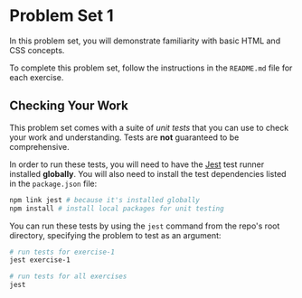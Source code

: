 # Problem Set 1

In this problem set, you will demonstrate familiarity with basic HTML and CSS concepts.

To complete this problem set, follow the instructions in the `README.md` file for each exercise.

## Checking Your Work
This problem set comes with a suite of _unit tests_ that you can use to check your work and understanding. Tests are **not** guaranteed to be comprehensive.

In order to run these tests, you will need to have the [Jest](https://facebook.github.io/jest/) test runner installed **globally**. You will also need to install the test dependencies listed in the `package.json` file:

```bash
npm link jest # because it's installed globally
npm install # install local packages for unit testing
```

You can run these tests by using the `jest` command from the repo's root directory, specifying the problem to test as an argument:

```bash
# run tests for exercise-1
jest exercise-1

# run tests for all exercises
jest
```

